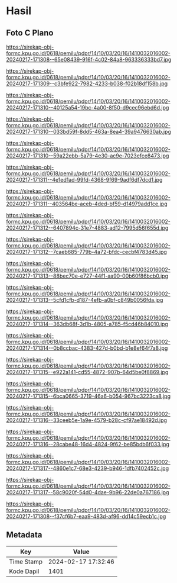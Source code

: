 # Hasil

## Foto C Plano

https://sirekap-obj-formc.kpu.go.id/0618/pemilu/pdpr/14/10/03/20/16/1410032016002-20240217-171308--65e08439-916f-4c02-84a8-963336333bd7.jpg

https://sirekap-obj-formc.kpu.go.id/0618/pemilu/pdpr/14/10/03/20/16/1410032016002-20240217-171309--c3bfe922-7982-4233-b038-f02b18df158b.jpg

https://sirekap-obj-formc.kpu.go.id/0618/pemilu/pdpr/14/10/03/20/16/1410032016002-20240217-171310--40125a54-19bc-4a00-8f50-d9cec96ebd6d.jpg

https://sirekap-obj-formc.kpu.go.id/0618/pemilu/pdpr/14/10/03/20/16/1410032016002-20240217-171310--033bd59f-8dd5-463a-8ea4-39a9476630ab.jpg

https://sirekap-obj-formc.kpu.go.id/0618/pemilu/pdpr/14/10/03/20/16/1410032016002-20240217-171310--59a22ebb-5a79-4e30-ac9e-7023efce8473.jpg

https://sirekap-obj-formc.kpu.go.id/0618/pemilu/pdpr/14/10/03/20/16/1410032016002-20240217-171311--4e1ed1ad-99fd-4368-9f69-9adf6df7dcd1.jpg

https://sirekap-obj-formc.kpu.go.id/0618/pemilu/pdpr/14/10/03/20/16/1410032016002-20240217-171311--403564be-aceb-4ded-bf59-d14979add1ce.jpg

https://sirekap-obj-formc.kpu.go.id/0618/pemilu/pdpr/14/10/03/20/16/1410032016002-20240217-171312--6407894c-31e7-4883-ad12-7995d56f655d.jpg

https://sirekap-obj-formc.kpu.go.id/0618/pemilu/pdpr/14/10/03/20/16/1410032016002-20240217-171312--7caeb685-779b-4a72-bfdc-cecbf4783d45.jpg

https://sirekap-obj-formc.kpu.go.id/0618/pemilu/pdpr/14/10/03/20/16/1410032016002-20240217-171313--88bec70e-e727-44f1-aa90-00b60f86bcb0.jpg

https://sirekap-obj-formc.kpu.go.id/0618/pemilu/pdpr/14/10/03/20/16/1410032016002-20240217-171313--5cfd1cfb-d187-4efb-a0bf-c849b0056fda.jpg

https://sirekap-obj-formc.kpu.go.id/0618/pemilu/pdpr/14/10/03/20/16/1410032016002-20240217-171314--363db68f-3d1b-4805-a785-f5cd46b84010.jpg

https://sirekap-obj-formc.kpu.go.id/0618/pemilu/pdpr/14/10/03/20/16/1410032016002-20240217-171314--0b8ccbac-4383-427d-b0bd-b1e8ef64f7a8.jpg

https://sirekap-obj-formc.kpu.go.id/0618/pemilu/pdpr/14/10/03/20/16/1410032016002-20240217-171315--e922a141-cd55-4872-907b-64d5be0f8869.jpg

https://sirekap-obj-formc.kpu.go.id/0618/pemilu/pdpr/14/10/03/20/16/1410032016002-20240217-171315--6bca0665-3719-46a6-b054-967bc3223ca8.jpg

https://sirekap-obj-formc.kpu.go.id/0618/pemilu/pdpr/14/10/03/20/16/1410032016002-20240217-171316--33ceeb5e-1a9e-4579-b28c-cf97ae18492d.jpg

https://sirekap-obj-formc.kpu.go.id/0618/pemilu/pdpr/14/10/03/20/16/1410032016002-20240217-171316--28cabe48-16d4-4824-9f62-be85bdb6f033.jpg

https://sirekap-obj-formc.kpu.go.id/0618/pemilu/pdpr/14/10/03/20/16/1410032016002-20240217-171317--4860e1c7-68e3-4239-b946-1dfb7402452c.jpg

https://sirekap-obj-formc.kpu.go.id/0618/pemilu/pdpr/14/10/03/20/16/1410032016002-20240217-171317--58c9020f-54d0-4dae-9b96-22de0a767186.jpg

https://sirekap-obj-formc.kpu.go.id/0618/pemilu/pdpr/14/10/03/20/16/1410032016002-20240217-171308--f37cf6b7-eaa9-483d-af96-dd14c59ecb1c.jpg


## Metadata

| Key        | Value               |
| ---------- | ------------------- |
| Time Stamp | 2024-02-17 17:32:46 |
| Kode Dapil | 1401                |



